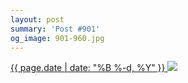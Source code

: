 ```yaml
---
layout: post
summary: 'Post #901'
og_image: 901-960.jpg
---
```


<p>
 <time>
  <a href="/901">
   {{ page.date | date: "%B %-d, %Y" }}
  </a>
 </time>
 <a href="/901">
  <img sizes="(min-width: 700px) 50vw, calc(100vw - 2rem)" src="{{ site.assets_url }}/901-480.jpg" srcset="{{ site.assets_url }}/901-240.jpg 240w, {{ site.assets_url }}/901-480.jpg 480w, {{ site.assets_url }}/901-720.jpg 720w, {{ site.assets_url }}/901-960.jpg 960w"/>
 </a>
</p>
